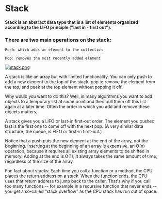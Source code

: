 # Stack

#### Stack is an abstract data type that is a list of elements organized according to the LIFO principle ("last in - first out").

### There are two main operations on the stack:

```
Push: which adds an element to the collection
```
```
Pop: removes the most recently added element
```

[![stack.png](https://i.postimg.cc/jdzkdHjX/stack.png)](https://postimg.cc/Tp3ctWgL)

A stack is like an array but with limited functionality. You can only push to add a new element to the top of the stack, pop to remove the element from the top, and peek at the top element without popping it off.

Why would you want to do this? Well, in many algorithms you want to add objects to a temporary list at some point and then pull them off this list again at a later time. Often the order in which you add and remove these objects matters.

A stack gives you a LIFO or last-in first-out order. The element you pushed last is the first one to come off with the next pop. (A very similar data structure, the queue, is FIFO or first-in first-out.)

Notice that a push puts the new element at the end of the array, not the beginning. Inserting at the beginning of an array is expensive, an O(n) operation, because it requires all existing array elements to be shifted in memory. Adding at the end is O(1); it always takes the same amount of time, regardless of the size of the array.

Fun fact about stacks: Each time you call a function or a method, the CPU places the return address on a stack. When the function ends, the CPU uses that return address to jump back to the caller. That's why if you call too many functions -- for example in a recursive function that never ends -- you get a so-called "stack overflow" as the CPU stack has run out of space.
